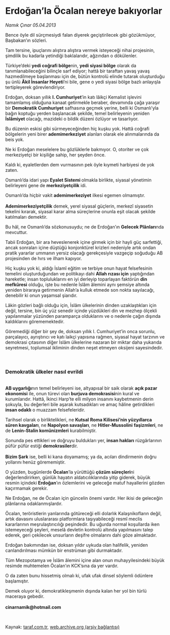 # Erdoğan’la Öcalan nereye bakıyorlar

*Namık Çınar 05.04.2013*

<div class="yazi"><p>Bence öyle dil sürçmesiydi falan diyerek geçiştirilecek gibi gözükmüyor, Başbakan’ın sözleri.</p>
<p>Tam tersine, ipuçlarını alıştıra alıştıra vermek isteyeceği nihai projesinin, şimdilik bu kadarla yetindiği baklalarıdır, ağzından o dökülenler.</p>
<p>Türkiye’deki <b>yedi coğrafi bölge</b>nin, <b>yedi siyasi bölge</b> olarak da tanımlanabileceğini bilinçle sarf ediyor; hattâ bir taraftan yavaş yavaş hazmedilmeye başlanması için de, bütün kontrolü elinde tutarak oluşturduğu şu ünlü <b>Âkil İnsanlar Heyeti</b>’ni bile, gene o yedi siyasi bölge bazlı anlayışla tertipleyerek görevlendiriyor.</p>
<p>Erdoğan, doksan yıllık <b>I. Cumhuriyet</b>’in katı lâikçi Kemalist işlevini tamamlamış olduğuna kanaat getirmekle beraber, devamında çağa yaraşır bir <b>Demokratik Cumhuriyet</b> safhasına geçmek yerine, belli ki Osmanlı’yla bağın koptuğu yerden başlanacak şekilde, temel belirleyenin yeniden <b>İslâmiyet </b>olacağı, mazideki o bildik düzeni özlüyor ve tasarlıyor.</p>
<p>Bu düzenin eskisi gibi sürmeyeceğinden hiç kuşku yok. Hattâ coğrafi bölgelerin yeni birer <b>ademimerkeziyet</b> alanları olarak ele alınmalarında da beis yok.</p>
<p>Ne ki Erdoğan meselelere bu gözlüklerle bakmıyor. O, otoriter ve çok merkeziyetçi bir kişiliğe sahip, her şeyden önce.</p>
<p>Kaldı ki, eyaletlerden dem vurmasının pek öyle kıymeti harbiyesi de yok zaten.</p>
<p>Osmanlı’da idari yapı <b>Eyalet Sistemi </b>olmakla birlikte, siyasal yönetimin belirleyeni gene de <b>merkeziyetçilik</b> idi.</p>
<p>Osmanlı’da hiçbir vakit <b>ademimerkeziyet</b> ilkesi egemen olmamıştır.<br/><br/><b>Ademimerkeziyetçilik</b> demek, yerel siyasal güçlerin, merkezî siyasetin tekelini kırarak, siyasal karar alma süreçlerine onunla eşit olacak şekilde katılmaları demektir.</p>
<p>Bu hâl, ne Osmanlı’da sözkonusuydu; ne de Erdoğan’ın <b>Gelecek Plânları</b>nda mevcuttur.</p>
<p>Tabii Erdoğan, bir ara heveslenerek içine girmek için bir hayli güç sarfettiği, ancak sonraları içine düştüğü konjonktürel krizleri nedeniyle artık ondan pratik yararlar ummanın yersiz olacağı gerekçesiyle vazgeçip soğuduğu AB projesinden de hırs ve ilham kapıyor.</p>
<p>Hiç kuşku yok ki, aldığı İslamî eğitim ve terbiye onun hayat felsefesinin temelini oluşturduğundan ve politikayı dahi <b>Allah rızası için</b> yaptığından hareketle; insan topluluklarını en iyi derleyip toparlayan faktörün <b>din mefkûresi</b> olduğu, işte bu nedenle İslâm âlemini aynı şemsiye altında yeniden biraraya getirmenin Allah’a kulluk etmede son nokta sayılacağı, denebilir ki onun yaşamsal şiarıdır.</p>
<p>Lâkin gözleri bağlı olduğu için, İslâm ülkelerinin dinden uzaklaştıkları için değil, tersine, bin üç yüz senedir içinde yüzdükleri din ve mezhep ölçekli yapılanmalar yüzünden paramparça olduklarını ve o nedenle çağın dışında kaldıklarını görememektedir.</p>
<p>Göremediği diğer bir şey de, doksan yıllık I. Cumhuriyet’in onca sorunlu, parçalayıcı, ayrıştırıcı ve katı laikçi yapısına rağmen, siyasal hayat tarzının ve demokrasi çıtasının diğer İslâm ülkelerine nazaran bir miktar daha yukarıda seyretmesi, toplumsal ikliminin dinden neşet etmeyen oksijeni sayesindedir.<br/><br/><br/></p>
<h3>Demokratik ülkeler nasıl evrildi</h3>
<p><b><br/>AB uygarlığı</b>nın temel belirleyeni ise, altyapısal bir saik olarak <b>açık pazar ekonomisi</b> ile, onun türevi olan <b>burjuva demokrasisi</b>nin kural ve kurumlarıdır. Hattâ, İkinci Harp’te elli milyon insanını kaybetmenin derin şokuyla, bu değerleri bile aşarak kutsadıkları ve amaç hâline getirdikleri <b>insan odaklı</b> o muazzam felsefeleridir.</p>
<p>Tarihsel olarak o birliktelikleri, ne <b>Kutsal</b> <b>Roma Kilisesi’nin yüzyıllarca süren kavgaları</b>, ne <b>Napolyon savaşları</b>, ne <b>Hitler-Mussolini</b> <b>faşizmleri</b>, ne de <b>Lenin-Stalin komünizmleri</b> kurabilmiştir.</p>
<p>Sonunda pes ettikleri ve doğruyu buldukları yer, <b>insan hakları</b> rüzgârlarının püfür püfür estiği <b>demokrasiler</b>dir.<br/><br/><b>Bizim Şark</b> ise, belli ki kana doyamamış; ya da, acıları dindirmenin doğru yollarını henüz görememiştir.</p>
<p>O yüzden, bugünlerde <b>Öcalan</b>’la yürüttüğü <b>çözüm süreçleri</b>ni değerlendirirken, günlük hayatın aldatıcılıklarında yitip giderek, büyük resmin içindeki <b>Erdoğan</b>’ın özlemlerini ve geleceğe matuf hayallerini gözden kaçırmamak gerekir.</p>
<p>Ne Erdoğan, ne de Öcalan için güncelin önemi vardır. Her ikisi de geleceğin plânlarına odaklanmışlardır.</p>
<p>Öcalan, teröristlerin yanlarında götüreceği elli dolarlık Kalaşnikofların değil, artık davasını uluslararası platformlara taşıyabileceği resmî meclis kararlarının meşrulaştırıcılığı peşindedir. Bu uğurda normal koşullarda iken istemeyeceği şeyleri, meselâ devletin kontrolü altında yapılmasını talep ederek, geri çekilecek unsurların deşifre olmalarını dahi göze almaktadır.</p>
<p>Erdoğan bakımından ise, doksan yıldır uykuda olan halifelik, yeniden canlandırılması mümkün bir enstrüman gibi durmaktadır.</p>
<p>Tüm Mezopotamya ve İslâm âlemini içine alan onun muhayyilesindeki büyük resimde muhtemelen Öcalan’ın KCK’sına da yer vardır.</p>
<p>O da zaten bunu hissetmiş olmalı ki, ufak ufak dinsel söylemli ödünlere başlamıştır.</p>
<p>Demek oluyor ki, demokratikleşmenin dışında kalan her yol bin türlü maceraya gebedir.<br/><br/><b>cinarnamik@hotmail.com</b></p>
<p> </p>
</div>

Kaynak: [taraf.com.tr](http://www.taraf.com.tr/namik-cinar/makale-erdogan-la-ocalan-nereye-bakiyorlar.htm), [web.archive.org (arşiv bağlantısı)](http://web.archive.org/web/20131107132451/http://www.taraf.com.tr/namik-cinar/makale-erdogan-la-ocalan-nereye-bakiyorlar.htm)
